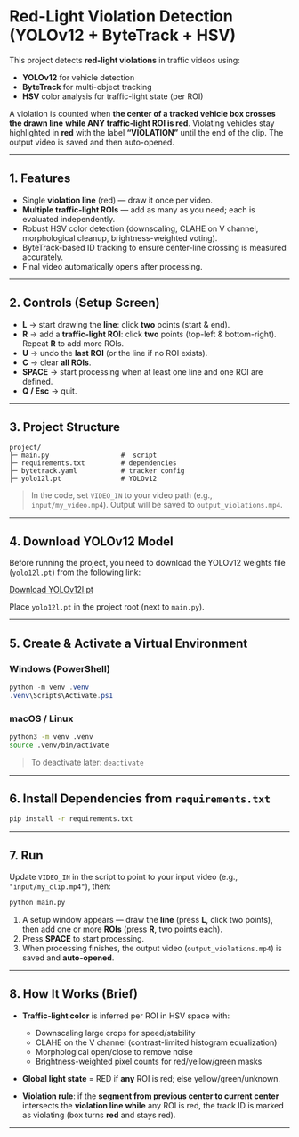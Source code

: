 # Red-Light Violation Detection (YOLOv12 + ByteTrack + HSV)

This project detects **red-light violations** in traffic videos using:

* **YOLOv12** for vehicle detection
* **ByteTrack** for multi-object tracking
* **HSV** color analysis for traffic-light state (per ROI)

A violation is counted when **the center of a tracked vehicle box crosses the drawn line** **while ANY traffic-light ROI is red**. Violating vehicles stay highlighted in **red** with the label **“VIOLATION”** until the end of the clip. The output video is saved and then auto-opened.

---

## 1. Features

* Single **violation line** (red) — draw it once per video.
* **Multiple traffic-light ROIs** — add as many as you need; each is evaluated independently.
* Robust HSV color detection (downscaling, CLAHE on V channel, morphological cleanup, brightness-weighted voting).
* ByteTrack-based ID tracking to ensure center-line crossing is measured accurately.
* Final video automatically opens after processing.

---

## 2. Controls (Setup Screen)

* **L** → start drawing the **line**: click **two** points (start & end).
* **R** → add a **traffic-light ROI**: click **two** points (top-left & bottom-right). Repeat **R** to add more ROIs.
* **U** → undo the **last ROI** (or the line if no ROI exists).
* **C** → clear **all ROIs**.
* **SPACE** → start processing when at least one line and one ROI are defined.
* **Q / Esc** → quit.

---

## 3. Project Structure

```
project/
├─ main.py                  #  script
├─ requirements.txt         # dependencies
├─ bytetrack.yaml           # tracker config
├─ yolo12l.pt               # YOLOv12 
```

> In the code, set `VIDEO_IN` to your video path (e.g., `input/my_video.mp4`).
> Output will be saved to `output_violations.mp4`.

---

## 4. Download YOLOv12 Model

Before running the project, you need to download the YOLOv12 weights file (`yolo12l.pt`) from the following link:

[Download YOLOv12l.pt](https://github.com/ultralytics/assets/releases/download/v8.3.0/yolo12l.pt)

Place `yolo12l.pt` in the project root (next to `main.py`).

---

## 5. Create & Activate a Virtual Environment

### Windows (PowerShell)

```powershell
python -m venv .venv
.venv\Scripts\Activate.ps1
```

### macOS / Linux

```bash
python3 -m venv .venv
source .venv/bin/activate
```

> To deactivate later: `deactivate`

---

## 6. Install Dependencies from `requirements.txt`

```bash
pip install -r requirements.txt
```

---

## 7. Run

Update `VIDEO_IN` in the script to point to your input video (e.g., `"input/my_clip.mp4"`), then:

```bash
python main.py
```

1. A setup window appears — draw the **line** (press **L**, click two points), then add one or more **ROIs** (press **R**, two points each).
2. Press **SPACE** to start processing.
3. When processing finishes, the output video (`output_violations.mp4`) is saved and **auto-opened**.

---

## 8. How It Works (Brief)

* **Traffic-light color** is inferred per ROI in HSV space with:

  * Downscaling large crops for speed/stability
  * CLAHE on the V channel (contrast-limited histogram equalization)
  * Morphological open/close to remove noise
  * Brightness-weighted pixel counts for red/yellow/green masks
* **Global light state** = RED if **any** ROI is red; else yellow/green/unknown.
* **Violation rule**: if the **segment from previous center to current center** intersects the **violation line** **while** any ROI is red, the track ID is marked as violating (box turns **red** and stays red).

---

